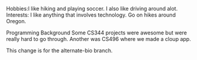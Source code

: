 Hobbies:I like hiking and playing soccer.
	I also like driving around alot.
Interests: I like anything that involves technology.
	   Go on hikes around Oregon.


Programming Background
Some CS344 projects were awesome but were really hard to go through.
Another was CS496 where we made a cloup app.



This change is for the alternate-bio branch.
